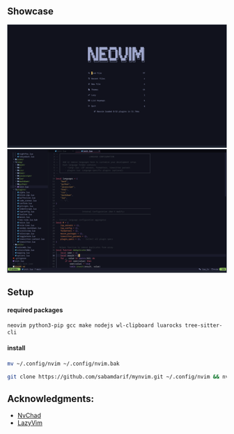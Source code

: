 ## Showcase

<img src="./img/home.png">
<img src="./img/code+tree.png">

## Setup

#### required packages

```
neovim python3-pip gcc make nodejs wl-clipboard luarocks tree-sitter-cli
```

#### install

```bash
mv ~/.config/nvim ~/.config/nvim.bak
```

```bash
git clone https://github.com/sabamdarif/mynvim.git ~/.config/nvim && nvim
```

## Acknowledgments:

- [NvChad](https://github.com/NvChad/NvChad)
- [LazyVim](https://github.com/LazyVim/LazyVim)
